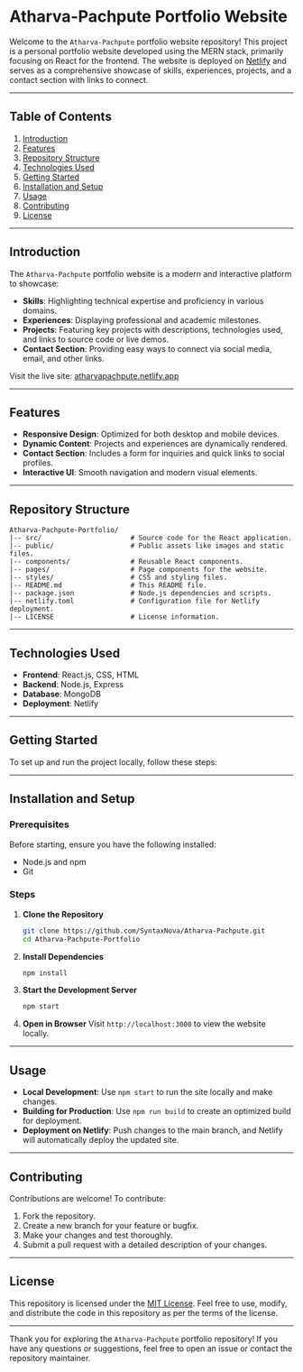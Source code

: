 # Atharva-Pachpute Portfolio Website

Welcome to the `Atharva-Pachpute` portfolio website repository! This project is a personal portfolio website developed using the MERN stack, primarily focusing on React for the frontend. The website is deployed on [Netlify](https://atharvapachpute.netlify.app) and serves as a comprehensive showcase of skills, experiences, projects, and a contact section with links to connect.

---

## Table of Contents

1. [Introduction](#introduction)
2. [Features](#features)
3. [Repository Structure](#repository-structure)
4. [Technologies Used](#technologies-used)
5. [Getting Started](#getting-started)
6. [Installation and Setup](#installation-and-setup)
7. [Usage](#usage)
8. [Contributing](#contributing)
9. [License](#license)

---

## Introduction

The `Atharva-Pachpute` portfolio website is a modern and interactive platform to showcase:

- **Skills**: Highlighting technical expertise and proficiency in various domains.
- **Experiences**: Displaying professional and academic milestones.
- **Projects**: Featuring key projects with descriptions, technologies used, and links to source code or live demos.
- **Contact Section**: Providing easy ways to connect via social media, email, and other links.

Visit the live site: [atharvapachpute.netlify.app](https://atharvapachpute.netlify.app)

---

## Features

- **Responsive Design**: Optimized for both desktop and mobile devices.
- **Dynamic Content**: Projects and experiences are dynamically rendered.
- **Contact Section**: Includes a form for inquiries and quick links to social profiles.
- **Interactive UI**: Smooth navigation and modern visual elements.

---

## Repository Structure

```
Atharva-Pachpute-Portfolio/
|-- src/                      # Source code for the React application.
|-- public/                   # Public assets like images and static files.
|-- components/               # Reusable React components.
|-- pages/                    # Page components for the website.
|-- styles/                   # CSS and styling files.
|-- README.md                 # This README file.
|-- package.json              # Node.js dependencies and scripts.
|-- netlify.toml              # Configuration file for Netlify deployment.
|-- LICENSE                   # License information.
```

---

## Technologies Used

- **Frontend**: React.js, CSS, HTML
- **Backend**: Node.js, Express
- **Database**: MongoDB
- **Deployment**: Netlify

---

## Getting Started

To set up and run the project locally, follow these steps:

---

## Installation and Setup

### Prerequisites

Before starting, ensure you have the following installed:

- Node.js and npm
- Git

### Steps

1. **Clone the Repository**
   ```bash
   git clone https://github.com/SyntaxNova/Atharva-Pachpute.git
   cd Atharva-Pachpute-Portfolio
   ```

2. **Install Dependencies**
   ```bash
   npm install
   ```

3. **Start the Development Server**
   ```bash
   npm start
   ```

4. **Open in Browser**
   Visit `http://localhost:3000` to view the website locally.

---

## Usage

- **Local Development**: Use `npm start` to run the site locally and make changes.
- **Building for Production**: Use `npm run build` to create an optimized build for deployment.
- **Deployment on Netlify**: Push changes to the main branch, and Netlify will automatically deploy the updated site.

---

## Contributing

Contributions are welcome! To contribute:

1. Fork the repository.
2. Create a new branch for your feature or bugfix.
3. Make your changes and test thoroughly.
4. Submit a pull request with a detailed description of your changes.

---

## License

This repository is licensed under the [MIT License](LICENSE). Feel free to use, modify, and distribute the code in this repository as per the terms of the license.

---

Thank you for exploring the `Atharva-Pachpute` portfolio repository! If you have any questions or suggestions, feel free to open an issue or contact the repository maintainer.
